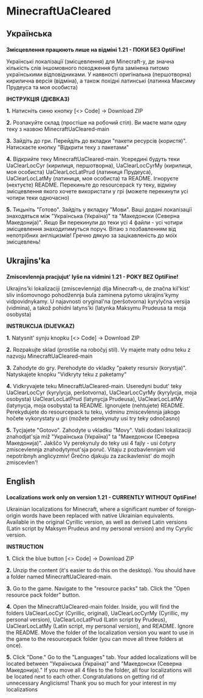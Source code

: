 # MinecraftUaCleared
<h2><p><b>Українська</b></p></h2>
<p><b>Змісцевлення працюють лише на відміні 1.21 - ПОКИ БЕЗ OptiFine!</b></p>
<p>Українські локалізації (змісцевлення) для Minecraft-у, де значна кількість слів іншомовного походження була замінена питомо українськими відповідниками. У наявності оригінальна (першотворна) кирилична версія (відміна), а також похідні латинські (латинка Максиму Прудеуса та моя особиста)</p>
<p><b>ІНСТРУКЦІЯ (ДІЄВКАЗ)</b></p>
<p><b>1.</b> Натисніть синю кнопку [<> Code] -> Download ZIP</p>
<p><b>2.</b> Розпакуйте склад (простіше на робочий стіл). Ви маєте мати одну теку з назвою MinecraftUaCleared-main</p>
<p><b>3.</b> Зайдіть до гри. Перейдіть до вкладки "пакети ресурсів (користя)". Натискаєте кнопку "Відкрити теку з пакетами"</p>
<p><b>4.</b> Відкрийте теку MinecraftUaCleared-main. Усередині будуть теки UaClearLocCyr (кирилиця, першотворна), UaClearLocCyrMy (кирилиця, моя особиста) UaClearLocLatPrud (латиниця Прудеуса), UaClearLocLatMy (латиниця, моя особиста) та README. Ігноруєте (нехтуєте) README. Перекиньте до resourcepack ту теку, відміну змісцевлення якого хочете використати у грі (можете перекинути усі чотири теки одночасно)</p>
<p><b>5.</b> Тицьніть "Готово". Зайдіть у вкладку "Мови". Ваші додані локалізації знаходяться між "Українська (Україна)" та "Македонски (Северна Македониjа)". Якщо Ви перекинули до теки усі 4 файли - усі чотири змісцевлення знаходитимуться поруч. Вітаю з позбавленням від непотрібних англіцизмів! Ґречно дякую за зацікавленість до моїх змісцевлень!</p>
<p></p>
<h2><p><b>Ukrajins'ka</b></p></h2>
<p><b>Zmiscevlennja pracjujut' lyše na vidmini 1.21 - POKY BEZ OptiFine!</b></p>
Ukrajins'ki lokalizaciji (zmiscevlennja) dlja Minecraft-u, de značna kil'kist' sliv inšomovnogo pohodžennja bula zaminena pytomo ukrajins'kymy vidpovidnykamy. U najavnosti oryginal'na (peršotvorna) kyrylyčna versija (vidmina), a takož pohidni latyns'ki (latynka Maksymu Prudeusa ta moja osobysta)</p>
<p><b>INSTRUKCIJA (DIJEVKAZ)</b></p>
<p><b>1.</b> Natysnit' synju knopku [<> Code] -> Download ZIP</p>
<p><b>2.</b> Rozpakujte sklad (prostiše na robočyj stil). Vy majete maty odnu teku z nazvoju MinecraftUaCleared-main</p>
<p><b>3.</b> Zahodyte do gry. Perehodyte do vkladky "pakety resursiv (korystja)". Natyskajete knopku "Vidkryty teku z paketamy"</p>
<p><b>4.</b> Vidkryvajete teku MinecraftUaCleared-main. Useredyni budut' teky UaClearLocCyr (kyrylycja, peršotvorna), UaClearLocCyrMy (kyrylycja, moja osobysta) UaClearLocLatPrud (latynycja Prudeusa), UaClearLocLatMy (latynycja, moja osobysta) ta README. Ignorujete (nehtujete) README. Perekydujete do resourcepack tu teku, vidminu zmiscevlennja jakogo hočete vykorystaty u gri (možete perekynuty usi try teky odnočasno)</p>
<p><b>5.</b> Tycjajete "Gotovo". Zahodyte u vkladku "Movy". Vaši dodani lokalizaciji znahodjat'sja miž "Українська (Україна)" ta "Македонски (Северна Македониjа)". Jakščo Vy perekynuly do teky usi 4 fajly - usi čotyry zmiscevlennja znahodytymut'sja poruč. Vitaju z pozbavlennjam vid nepotribnyh anglicyzmiv! Ĝrečno djakuju za zacikavlenist' do mojih zmiscevlen'!</p>
<p></p>
<h2><p><b>English</b></p></h2>
<p><b>Localizations work only on version 1.21 - CURRENTLY WITHOUT OptiFine!</b></p>
Ukrainian localizations for Minecraft, where a significant number of foreign-origin words have been replaced with native Ukrainian equivalents. Available in the original Cyrillic version, as well as derived Latin versions (Latin script by Maksym Prudeus and my personal version) and my Cyrylic version.</p>
<p><b>INSTRUCTION</b></p>
<p><b>1.</b> Click the blue button [<> Code] -> Download ZIP</p>
<p><b>2.</b> Unzip the content (it's easier to do this on the desktop). You should have a folder named MinecraftUaCleared-main.</p>
<p><b>3.</b> Go to the game. Navigate to the "resource packs" tab. Click the "Open resource pack folder" button.</p>
<p><b>4.</b> Open the MinecraftUaCleared-main folder. Inside, you will find the folders UaClearLocCyr (Cyrillic, original), UaClearLocCyrMy (Cyrillic, my personal version), UaClearLocLatPrud (Latin script by Prudeus), UaClearLocLatMy (Latin script, my personal version), and README. Ignore the README. Move the folder of the localization version you want to use in the game to the resourcepack folder (you can move all three folders at once).</p>
<p><b>5.</b> Click "Done." Go to the "Languages" tab. Your added localizations will be located between "Українська (Україна)" and "Македонски (Северна Македониjа)." If you move all 4 files to the folder, all four localizations will be located next to each other. Congratulations on getting rid of unnecessary Anglicisms! Thank you so much for your interest in my localizations</p>
 
